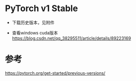 
# PyTorch v1 Stable
- 下载历史版本，见附件

- 查看windows cuda版本
https://blog.csdn.net/qq_38295511/article/details/89223169

# 参考
https://pytorch.org/get-started/previous-versions/
























